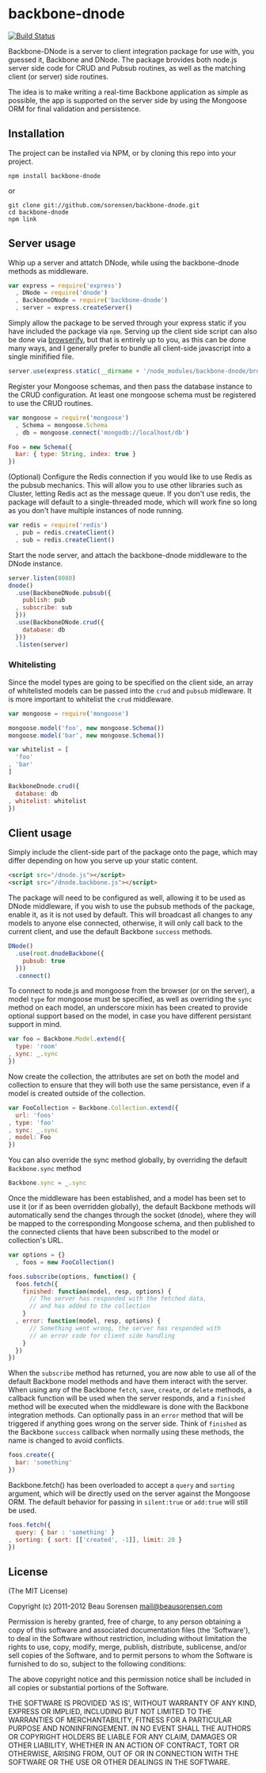 # backbone-dnode 

[![Build Status](https://secure.travis-ci.org/sorensen/backbone-dnode.png)](http://travis-ci.org/sorensen/backbone-dnode) 
  
Backbone-DNode is a server to client integration package for use with, you guessed it, 
Backbone and DNode. The package brovides both node.js server side code for CRUD and 
Pubsub routines, as well as the matching client (or server) side routines.

The idea is to make writing a real-time Backbone application as simple as possible, 
the app is supported on the server side by using the Mongoose ORM for final validation
and persistence.


## Installation

The project can be installed via NPM, or by cloning this repo into your project.

    npm install backbone-dnode

or

    git clone git://github.com/sorensen/backbone-dnode.git
    cd backbone-dnode
    npm link


## Server usage

Whip up a server and attatch DNode, while using the backbone-dnode
methods as middleware.

```javascript
var express = require('express')
  , DNode = require('dnode')
  , BackboneDNode = require('backbone-dnode')
  , server = express.createServer()
```

Simply allow the package to be served through your express static if 
you have included the package via `npm`. Serving up the client side script 
can also be done via [browserify](https://github.com/substack/node-browserify), 
but that is entirely up to you, as this can be done many ways, and I generally 
prefer to bundle all client-side javascript into a single minifified file.

```javascript
server.use(express.static(__dirname + '/node_modules/backbone-dnode/browser'))
```

Register your Mongoose schemas, and then pass the database 
instance to the CRUD configuration. At least one mongoose 
schema must be registered to use the CRUD routines.

```javascript
var mongoose = require('mongoose')
  , Schema = mongoose.Schema
  , db = mongoose.connect('mongodb://localhost/db')

Foo = new Schema({
  bar: { type: String, index: true }
})
```

(Optional) Configure the Redis connection if you would like to use Redis 
as the pubsub mechanics. This will allow you to use other libraries 
such as Cluster, letting Redis act as the message queue. If you don't 
use redis, the package will default to a single-threaded mode, which will 
work fine so long as you don't have multiple instances of node running.

```javascript
var redis = require('redis')
  , pub = redis.createClient()
  , sub = redis.createClient()
```

Start the node server, and attach the backbone-dnode middleware
to the DNode instance.

```javascript
server.listen(8080)
dnode()
  .use(BackboneDNode.pubsub({
    publish: pub
  , subscribe: sub 
  }))
  .use(BackboneDNode.crud({
    database: db
  }))
  .listen(server)
```


### Whitelisting

Since the model types are going to be specified on the client side, an array 
of whitelisted models can be passed into the `crud` and `pubsub` midleware.
It is more important to whitelist the `crud` middleware.

```javascript
var mongoose = require('mongoose')

mongoose.model('foo', new mongoose.Schema())
mongoose.model('bar', new mongoose.Schema())

var whitelist = [
  'foo'
, 'bar'
]

BackboneDnode.crud({
  database: db
, whitelist: whitelist
})
```


## Client usage

Simply include the client-side part of the package onto the page, which
may differ depending on how you serve up your static content.

```html
<script src="/dnode.js"></script>
<script src="/dnode.backbone.js"></script>
```

The package will need to be configured as well, allowing it to be used
as DNode middleware, if you wish to use the pubsub methods of the package, 
enable it, as it is not used by default.  This will broadcast all changes 
to any models to anyone else connected, otherwise, it will only call back to 
the current client, and use the default Backbone `success` methods.

```javascript
DNode()
  .use(root.dnodeBackbone({
    pubsub: true
  }))
  .connect()
```


To connect to node.js and mongoose from the browser (or on the server), 
a model `type` for mongoose must be specified, as well as overriding the 
`sync` method on each model, an underscore mixin has been created to
provide optional support based on the model, in case you have different 
persistant support in mind.

```javascript
var foo = Backbone.Model.extend({
  type: 'room'
, sync: _.sync
})
```

Now create the collection, the attributes are set on both the model and 
collection to ensure that they will both use the same persistance, even if 
a model is created outside of the collection.

```javascript
var FooCollection = Backbone.Collection.extend({
  url: 'foos'
, type: 'foo'
, sync: _.sync
, model: Foo
})
```

You can also override the sync method globally, by overriding 
the default `Backbone.sync` method

```javascript
Backbone.sync = _.sync
```

Once the middleware has been established, and a model has been set to use 
it (or if as been overridden globally), the default Backbone methods will 
automatically send the changes through the socket (dnode), where they will 
be mapped to the corresponding Mongoose schema, and then published to the 
connected clients that have been subscribed to the model or collection's URL.

```javascript
var options = {}
  , foos = new FooCollection()

foos.subscribe(options, function() {
  foos.fetch({
    finished: function(model, resp, options) {
      // The server has responded with the fetched data, 
      // and has added to the collection
    }
  , error: function(model, resp, options) {
      // Something went wrong, the server has responded with 
      // an error code for client side handling
    }
  })
})
```

When the `subscribe` method has returned, you are now able to use all of the default 
Backbone model methods and have them interact with the server.  When using any of the 
Backbone `fetch`, `save`, `create`, or `delete` methods, a callback function will be 
used when the server responds, and a `finished` method will be executed when the middleware 
is done with the Backbone integration methods. Can optionally pass in an `error` method that 
will be triggered if anything goes wrong on the server side.  Think of `finished` as the 
Backbone `success` callback when normally using these methods, the name is changed to avoid 
conflicts.

```javascript
foos.create({
  bar: 'something'
})
```

Backbone.fetch() has been overloaded to accept a `query` and `sorting` argument, which will be 
directly used on the server against the Mongoose ORM.  The default behavior for passing in `silent:true` 
or `add:true` will still be used.

```javascript
foos.fetch({
  query: { bar : 'something' }
, sorting: { sort: [['created', -1]], limit: 20 }
})
```


## License

(The MIT License)

Copyright (c) 2011-2012 Beau Sorensen <mail@beausorensen.com>

Permission is hereby granted, free of charge, to any person obtaining
a copy of this software and associated documentation files (the
'Software'), to deal in the Software without restriction, including
without limitation the rights to use, copy, modify, merge, publish,
distribute, sublicense, and/or sell copies of the Software, and to
permit persons to whom the Software is furnished to do so, subject to
the following conditions:

The above copyright notice and this permission notice shall be
included in all copies or substantial portions of the Software.

THE SOFTWARE IS PROVIDED 'AS IS', WITHOUT WARRANTY OF ANY KIND,
EXPRESS OR IMPLIED, INCLUDING BUT NOT LIMITED TO THE WARRANTIES OF
MERCHANTABILITY, FITNESS FOR A PARTICULAR PURPOSE AND NONINFRINGEMENT.
IN NO EVENT SHALL THE AUTHORS OR COPYRIGHT HOLDERS BE LIABLE FOR ANY
CLAIM, DAMAGES OR OTHER LIABILITY, WHETHER IN AN ACTION OF CONTRACT,
TORT OR OTHERWISE, ARISING FROM, OUT OF OR IN CONNECTION WITH THE
SOFTWARE OR THE USE OR OTHER DEALINGS IN THE SOFTWARE.

